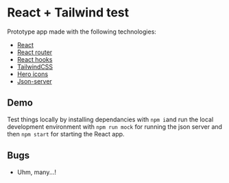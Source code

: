 # React + Tailwind test
Prototype app made with the following technologies:
- [React](https://it.reactjs.org/)
- [React router](https://www.npmjs.com/package/react-router-dom)
- [React hooks](https://it.reactjs.org/docs/hooks-faq.html#which-versions-of-react-include-hooks)
- [TailwindCSS](https://tailwindcss.com/) 
- [Hero icons](https://heroicons.dev/)
- [Json-server](https://github.com/typicode/json-server)

## Demo
Test things locally by installing dependancies with `npm i`and run the local development environment with `npm run mock` for running the json server and then `npm start` for starting the React app. 

## Bugs
- Uhm, many...!